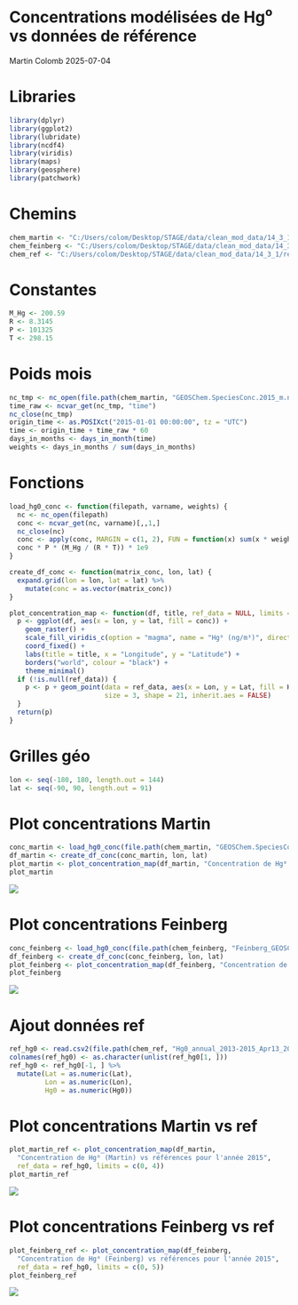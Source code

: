Concentrations modélisées de Hg⁰ vs données de référence
================
Martin Colomb
2025-07-04

# Libraries

``` r
library(dplyr)
library(ggplot2)
library(lubridate)
library(ncdf4)
library(viridis)
library(maps)
library(geosphere)
library(patchwork)
```

# Chemins

``` r
chem_martin <- "C:/Users/colom/Desktop/STAGE/data/clean_mod_data/14_3_1/HIST_V3"
chem_feinberg <- "C:/Users/colom/Desktop/STAGE/data/clean_mod_data/14_3_1/HIST_Feinberg"
chem_ref <- "C:/Users/colom/Desktop/STAGE/data/clean_mod_data/14_3_1/ref_wd_con_hg"
```

# Constantes

``` r
M_Hg <- 200.59
R <- 8.3145
P <- 101325
T <- 298.15
```

# Poids mois

``` r
nc_tmp <- nc_open(file.path(chem_martin, "GEOSChem.SpeciesConc.2015_m.nc4"))
time_raw <- ncvar_get(nc_tmp, "time")
nc_close(nc_tmp)
origin_time <- as.POSIXct("2015-01-01 00:00:00", tz = "UTC")
time <- origin_time + time_raw * 60
days_in_months <- days_in_month(time)
weights <- days_in_months / sum(days_in_months)
```

# Fonctions

``` r
load_hg0_conc <- function(filepath, varname, weights) {
  nc <- nc_open(filepath)
  conc <- ncvar_get(nc, varname)[,,1,]
  nc_close(nc)
  conc <- apply(conc, MARGIN = c(1, 2), FUN = function(x) sum(x * weights))
  conc * P * (M_Hg / (R * T)) * 1e9
}

create_df_conc <- function(matrix_conc, lon, lat) {
  expand.grid(lon = lon, lat = lat) %>%
    mutate(conc = as.vector(matrix_conc))
}

plot_concentration_map <- function(df, title, ref_data = NULL, limits = c(0, 5)) {
  p <- ggplot(df, aes(x = lon, y = lat, fill = conc)) +
    geom_raster() +
    scale_fill_viridis_c(option = "magma", name = "Hg⁰ (ng/m³)", direction = -1, limits = limits) +
    coord_fixed() +
    labs(title = title, x = "Longitude", y = "Latitude") +
    borders("world", colour = "black") +
    theme_minimal()
  if (!is.null(ref_data)) {
    p <- p + geom_point(data = ref_data, aes(x = Lon, y = Lat, fill = Hg0),
                        size = 3, shape = 21, inherit.aes = FALSE)
  }
  return(p)
}
```

# Grilles géo

``` r
lon <- seq(-180, 180, length.out = 144)
lat <- seq(-90, 90, length.out = 91)
```

# Plot concentrations Martin

``` r
conc_martin <- load_hg0_conc(file.path(chem_martin, "GEOSChem.SpeciesConc.2015_m.nc4"), "SpeciesConcVV_Hg0", weights)
df_martin <- create_df_conc(conc_martin, lon, lat)
plot_martin <- plot_concentration_map(df_martin, "Concentration de Hg⁰ modélisée (Martin) pour l'année 2015", limits = c(0, 4))
plot_martin
```

![](Map_mod_vs_ref_04_07_2025_files/figure-gfm/concentration_martin-1.png)<!-- -->

# Plot concentrations Feinberg

``` r
conc_feinberg <- load_hg0_conc(file.path(chem_feinberg, "Feinberg_GEOSChem.SpeciesConc.2015_m.nc4"), "SpeciesConc_Hg0", weights)
df_feinberg <- create_df_conc(conc_feinberg, lon, lat)
plot_feinberg <- plot_concentration_map(df_feinberg, "Concentration de Hg⁰ modélisée (Feinberg) pour l'année 2015", limits = c(0, 5))
plot_feinberg
```

![](Map_mod_vs_ref_04_07_2025_files/figure-gfm/concentration_feinberg-1.png)<!-- -->

# Ajout données ref

``` r
ref_hg0 <- read.csv2(file.path(chem_ref, "Hg0_annual_2013-2015_Apr13_2024.csv"), sep = ",", header = TRUE)
colnames(ref_hg0) <- as.character(unlist(ref_hg0[1, ]))
ref_hg0 <- ref_hg0[-1, ] %>%
  mutate(Lat = as.numeric(Lat),
         Lon = as.numeric(Lon),
         Hg0 = as.numeric(Hg0))
```

# Plot concentrations Martin vs ref

``` r
plot_martin_ref <- plot_concentration_map(df_martin,
  "Concentration de Hg⁰ (Martin) vs références pour l'année 2015",
  ref_data = ref_hg0, limits = c(0, 4))
plot_martin_ref
```

![](Map_mod_vs_ref_04_07_2025_files/figure-gfm/martin_vs_ref-1.png)<!-- -->

# Plot concentrations Feinberg vs ref

``` r
plot_feinberg_ref <- plot_concentration_map(df_feinberg,
  "Concentration de Hg⁰ (Feinberg) vs références pour l'année 2015",
  ref_data = ref_hg0, limits = c(0, 5))
plot_feinberg_ref
```

![](Map_mod_vs_ref_04_07_2025_files/figure-gfm/feinberg_vs_ref-1.png)<!-- -->
